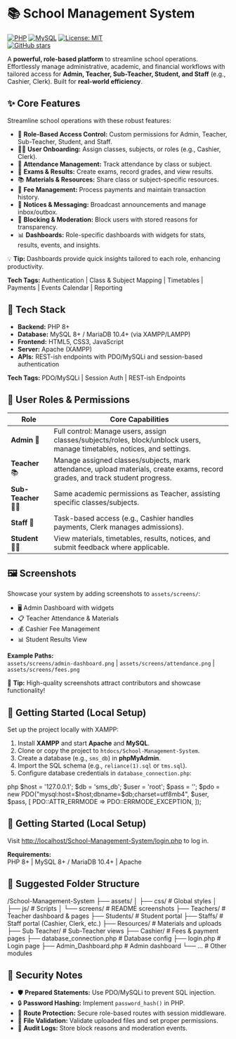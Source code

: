 # 📚 School Management System

[![PHP](https://img.shields.io/badge/PHP-8.2-blue)](https://www.php.net/) 
[![MySQL](https://img.shields.io/badge/MySQL-8-green)](https://www.mysql.com/) 
[![License: MIT](https://img.shields.io/badge/License-MIT-yellow.svg)](LICENSE)  
[![GitHub stars](https://img.shields.io/github/stars/your-username/School-Management-System?style=social)](https://github.com/your-username/School-Management-System/stargazers)

A **powerful, role-based platform** to streamline school operations. Effortlessly manage administrative, academic, and financial workflows with tailored access for **Admin, Teacher, Sub-Teacher, Student, and Staff** (e.g., Cashier, Clerk). Built for **real-world efficiency**.  


## ✨ Core Features

Streamline school operations with these robust features:

- 🔐 **Role-Based Access Control:** Custom permissions for Admin, Teacher, Sub-Teacher, Student, and Staff.  
- 🧑‍🎓 **User Onboarding:** Assign classes, subjects, or roles (e.g., Cashier, Clerk).  
- 📅 **Attendance Management:** Track attendance by class or subject.  
- 📝 **Exams & Results:** Create exams, record grades, and view results.  
- 📚 **Materials & Resources:** Share class or subject-specific resources.  
- 💸 **Fee Management:** Process payments and maintain transaction history.  
- 📢 **Notices & Messaging:** Broadcast announcements and manage inbox/outbox.  
- 🚫 **Blocking & Moderation:** Block users with stored reasons for transparency.  
- 📊 **Dashboards:** Role-specific dashboards with widgets for stats, results, events, and insights.  

💡 **Tip:** Dashboards provide quick insights tailored to each role, enhancing productivity.

**Tech Tags:** Authentication | Class & Subject Mapping | Timetables | Payments | Events Calendar | Reporting


## 🧩 Tech Stack

- **Backend:** PHP 8+  
- **Database:** MySQL 8+ / MariaDB 10.4+ (via XAMPP/LAMPP)  
- **Frontend:** HTML5, CSS3, JavaScript  
- **Server:** Apache (XAMPP)  
- **APIs:** REST-ish endpoints with PDO/MySQLi and session-based authentication  

**Tech Tags:** PDO/MySQLi | Session Auth | REST-ish Endpoints


## 👥 User Roles & Permissions

| Role         | Core Capabilities |
|--------------|-----------------|
| **Admin** 🌟 | Full control: Manage users, assign classes/subjects/roles, block/unblock users, manage timetables, notices, and settings. |
| **Teacher** 📚 | Manage assigned classes/subjects, mark attendance, upload materials, create exams, record grades, and track student progress. |
| **Sub-Teacher** 🧑‍🏫 | Same academic permissions as Teacher, assisting specific classes/subjects. |
| **Staff** 💼 | Task-based access (e.g., Cashier handles payments, Clerk manages admissions). |
| **Student** 👨‍🎓 | View materials, timetables, results, notices, and submit feedback where applicable. |


## 🖼️ Screenshots

Showcase your system by adding screenshots to `assets/screens/`:

- 🖥️ Admin Dashboard with widgets  
- 📋 Teacher Attendance & Materials  
- 💰 Cashier Fee Management  
- 📊 Student Results View  

**Example Paths:**  
`assets/screens/admin-dashboard.png` | `assets/screens/attendance.png` | `assets/screens/fees.png`  

🎨 **Tip:** High-quality screenshots attract contributors and showcase functionality!


## 🚀 Getting Started (Local Setup)

Set up the project locally with XAMPP:

1. Install **XAMPP** and start **Apache** and **MySQL**.  
2. Clone or copy the project to `htdocs/School-Management-System`.  
3. Create a database (e.g., `sms_db`) in **phpMyAdmin**.  
4. Import the SQL schema (e.g., `reliance(1).sql` or `tms.sql`).  
5. Configure database credentials in `database_connection.php`:

php
$host = '127.0.0.1';
$db   = 'sms_db';
$user = 'root';
$pass = '';
$pdo = new PDO("mysql:host=$host;dbname=$db;charset=utf8mb4", $user, $pass, [
    PDO::ATTR_ERRMODE => PDO::ERRMODE_EXCEPTION,
]);

## 🚀 Getting Started (Local Setup)

Visit [http://localhost/School-Management-System/login.php](http://localhost/SMS) to log in.

**Requirements:**  
PHP 8+ | MySQL 8+ / MariaDB 10.4+ | Apache  


## 📁 Suggested Folder Structure

/School-Management-System
├── assets/
│ ├── css/ # Global styles
│ ├── js/ # Scripts
│ └── screens/ # README screenshots
├── Teachers/ # Teacher dashboard & pages
├── Students/ # Student portal
├── Staffs/ # Staff portal (Cashier, Clerk, etc.)
├── Resources/ # Materials and uploads
├── Sub Teacher/ # Sub-Teacher views
├── Cashier/ # Fees & payment pages
├── database_connection.php # Database config
├── login.php # Login page
├── Admin_Dashboard.php # Admin dashboard
└── ... # Other modules

## 🔐 Security Notes

- 🛡️ **Prepared Statements:** Use PDO/MySQLi to prevent SQL injection.  
- 🔒 **Password Hashing:** Implement `password_hash()` in PHP.  
- 🚪 **Route Protection:** Secure role-based routes with session middleware.  
- 📂 **File Validation:** Validate uploaded files and set proper permissions.  
- 📜 **Audit Logs:** Store block reasons and moderation events.
